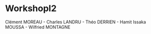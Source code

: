 # WorkshopI2

Clément MOREAU - Charles LANDRU - Théo DERRIEN - Hamit Issaka MOUSSA - Wilfried MONTAGNE
